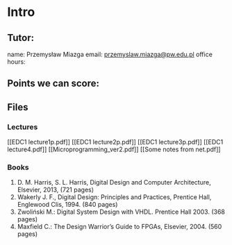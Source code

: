 # Intro

## Tutor:
name: Przemysław Miazga
email: przemyslaw.miazga@pw.edu.pl
office hours:

## Points we can score:

## Files
### Lectures
[[EDC1 lecture1p.pdf]]
[[EDC1 lecture2p.pdf]]
[[EDC1 lecture3p.pdf]]
[[EDC1 lecture4.pdf]]
[[Microprogramming_ver2.pdf]]
[[Some notes from net.pdf]]

### Books
1. D. M. Harris, S. L. Harris, Digital Design and Computer Architecture, Elsevier, 2013, (721 pages) 
2. Wakerly J. F., Digital Design: Principles and Practices, Prentice Hall, Englewood Clis, 1994. (840 pages) 
3. Zwoliński M.: Digital System Design with VHDL. Prentice Hall 2003. (368 pages) 
4. Maxfield C.: The Design Warrior’s Guide to FPGAs, Elsevier, 2004. (560 pages)
